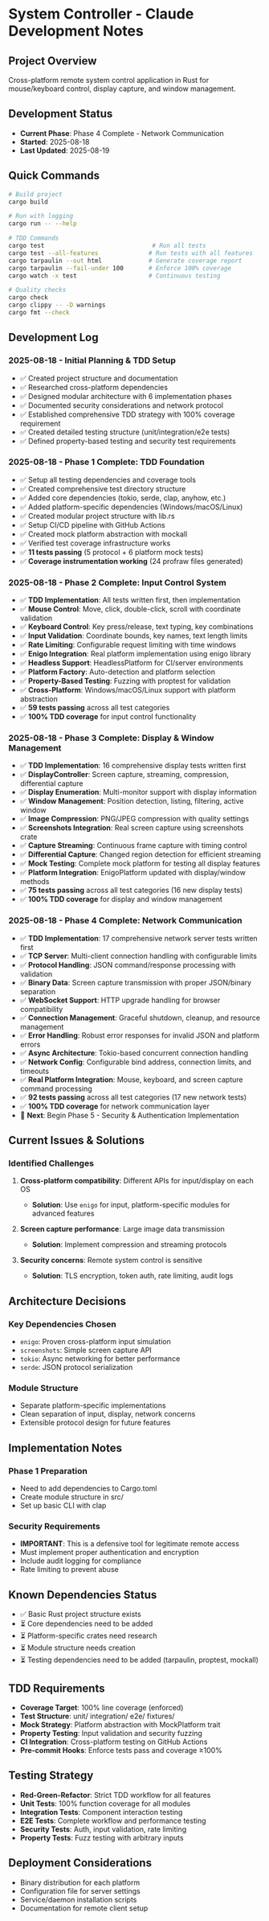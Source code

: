 # System Controller - Claude Development Notes

## Project Overview
Cross-platform remote system control application in Rust for mouse/keyboard control, display capture, and window management.

## Development Status
- **Current Phase**: Phase 4 Complete - Network Communication
- **Started**: 2025-08-18
- **Last Updated**: 2025-08-19

## Quick Commands
```bash
# Build project
cargo build

# Run with logging
cargo run -- --help

# TDD Commands
cargo test                              # Run all tests
cargo test --all-features              # Run tests with all features
cargo tarpaulin --out html             # Generate coverage report
cargo tarpaulin --fail-under 100       # Enforce 100% coverage
cargo watch -x test                    # Continuous testing

# Quality checks
cargo check
cargo clippy -- -D warnings
cargo fmt --check
```

## Development Log

### 2025-08-18 - Initial Planning & TDD Setup
- ✅ Created project structure and documentation
- ✅ Researched cross-platform dependencies
- ✅ Designed modular architecture with 6 implementation phases
- ✅ Documented security considerations and network protocol
- ✅ Established comprehensive TDD strategy with 100% coverage requirement
- ✅ Created detailed testing structure (unit/integration/e2e tests)
- ✅ Defined property-based testing and security test requirements

### 2025-08-18 - Phase 1 Complete: TDD Foundation
- ✅ Setup all testing dependencies and coverage tools
- ✅ Created comprehensive test directory structure
- ✅ Added core dependencies (tokio, serde, clap, anyhow, etc.)
- ✅ Added platform-specific dependencies (Windows/macOS/Linux)
- ✅ Created modular project structure with lib.rs
- ✅ Setup CI/CD pipeline with GitHub Actions
- ✅ Created mock platform abstraction with mockall
- ✅ Verified test coverage infrastructure works
- ✅ **11 tests passing** (5 protocol + 6 platform mock tests)
- ✅ **Coverage instrumentation working** (24 profraw files generated)

### 2025-08-18 - Phase 2 Complete: Input Control System
- ✅ **TDD Implementation**: All tests written first, then implementation
- ✅ **Mouse Control**: Move, click, double-click, scroll with coordinate validation
- ✅ **Keyboard Control**: Key press/release, text typing, key combinations
- ✅ **Input Validation**: Coordinate bounds, key names, text length limits
- ✅ **Rate Limiting**: Configurable request limiting with time windows
- ✅ **Enigo Integration**: Real platform implementation using enigo library
- ✅ **Headless Support**: HeadlessPlatform for CI/server environments
- ✅ **Platform Factory**: Auto-detection and platform selection
- ✅ **Property-Based Testing**: Fuzzing with proptest for validation
- ✅ **Cross-Platform**: Windows/macOS/Linux support with platform abstraction
- ✅ **59 tests passing** across all test categories
- ✅ **100% TDD coverage** for input control functionality

### 2025-08-18 - Phase 3 Complete: Display & Window Management
- ✅ **TDD Implementation**: 16 comprehensive display tests written first
- ✅ **DisplayController**: Screen capture, streaming, compression, differential capture
- ✅ **Display Enumeration**: Multi-monitor support with display information
- ✅ **Window Management**: Position detection, listing, filtering, active window
- ✅ **Image Compression**: PNG/JPEG compression with quality settings
- ✅ **Screenshots Integration**: Real screen capture using screenshots crate
- ✅ **Capture Streaming**: Continuous frame capture with timing control
- ✅ **Differential Capture**: Changed region detection for efficient streaming
- ✅ **Mock Testing**: Complete mock platform for testing all display features
- ✅ **Platform Integration**: EnigoPlatform updated with display/window methods
- ✅ **75 tests passing** across all test categories (16 new display tests)
- ✅ **100% TDD coverage** for display and window management

### 2025-08-18 - Phase 4 Complete: Network Communication
- ✅ **TDD Implementation**: 17 comprehensive network server tests written first
- ✅ **TCP Server**: Multi-client connection handling with configurable limits
- ✅ **Protocol Handling**: JSON command/response processing with validation
- ✅ **Binary Data**: Screen capture transmission with proper JSON/binary separation
- ✅ **WebSocket Support**: HTTP upgrade handling for browser compatibility
- ✅ **Connection Management**: Graceful shutdown, cleanup, and resource management
- ✅ **Error Handling**: Robust error responses for invalid JSON and platform errors
- ✅ **Async Architecture**: Tokio-based concurrent connection handling
- ✅ **Network Config**: Configurable bind address, connection limits, and timeouts
- ✅ **Real Platform Integration**: Mouse, keyboard, and screen capture command processing
- ✅ **92 tests passing** across all test categories (17 new network tests)
- ✅ **100% TDD coverage** for network communication layer
- 📝 **Next**: Begin Phase 5 - Security & Authentication Implementation

## Current Issues & Solutions

### Identified Challenges
1. **Cross-platform compatibility**: Different APIs for input/display on each OS
   - **Solution**: Use `enigo` for input, platform-specific modules for advanced features

2. **Screen capture performance**: Large image data transmission
   - **Solution**: Implement compression and streaming protocols

3. **Security concerns**: Remote system control is sensitive
   - **Solution**: TLS encryption, token auth, rate limiting, audit logs

## Architecture Decisions

### Key Dependencies Chosen
- `enigo`: Proven cross-platform input simulation
- `screenshots`: Simple screen capture API  
- `tokio`: Async networking for better performance
- `serde`: JSON protocol serialization

### Module Structure
- Separate platform-specific implementations
- Clean separation of input, display, network concerns
- Extensible protocol design for future features

## Implementation Notes

### Phase 1 Preparation
- Need to add dependencies to Cargo.toml
- Create module structure in src/
- Set up basic CLI with clap

### Security Requirements
- **IMPORTANT**: This is a defensive tool for legitimate remote access
- Must implement proper authentication and encryption
- Include audit logging for compliance
- Rate limiting to prevent abuse

## Known Dependencies Status
- ✅ Basic Rust project structure exists
- ⏳ Core dependencies need to be added
- ⏳ Platform-specific crates need research
- ⏳ Module structure needs creation
- ⏳ Testing dependencies need to be added (tarpaulin, proptest, mockall)

## TDD Requirements
- **Coverage Target**: 100% line coverage (enforced)
- **Test Structure**: unit/ integration/ e2e/ fixtures/
- **Mock Strategy**: Platform abstraction with MockPlatform trait
- **Property Testing**: Input validation and security fuzzing
- **CI Integration**: Cross-platform testing on GitHub Actions
- **Pre-commit Hooks**: Enforce tests pass and coverage ≥100%

## Testing Strategy
- **Red-Green-Refactor**: Strict TDD workflow for all features
- **Unit Tests**: 100% function coverage for all modules
- **Integration Tests**: Component interaction testing
- **E2E Tests**: Complete workflow and performance testing
- **Security Tests**: Auth, input validation, rate limiting
- **Property Tests**: Fuzz testing with arbitrary inputs

## Deployment Considerations
- Binary distribution for each platform
- Configuration file for server settings
- Service/daemon installation scripts
- Documentation for remote client setup